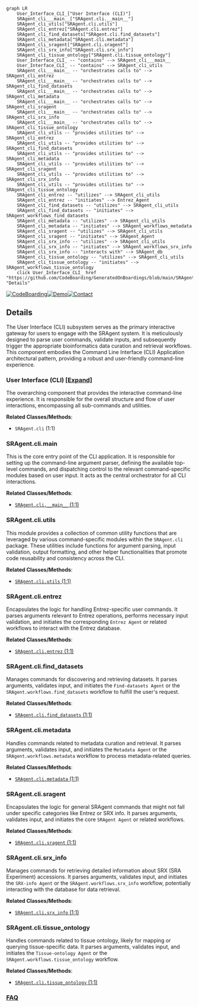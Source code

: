 ```mermaid
graph LR
    User_Interface_CLI_["User Interface (CLI)"]
    SRAgent_cli___main__["SRAgent.cli.__main__"]
    SRAgent_cli_utils["SRAgent.cli.utils"]
    SRAgent_cli_entrez["SRAgent.cli.entrez"]
    SRAgent_cli_find_datasets["SRAgent.cli.find_datasets"]
    SRAgent_cli_metadata["SRAgent.cli.metadata"]
    SRAgent_cli_sragent["SRAgent.cli.sragent"]
    SRAgent_cli_srx_info["SRAgent.cli.srx_info"]
    SRAgent_cli_tissue_ontology["SRAgent.cli.tissue_ontology"]
    User_Interface_CLI_ -- "contains" --> SRAgent_cli___main__
    User_Interface_CLI_ -- "contains" --> SRAgent_cli_utils
    SRAgent_cli___main__ -- "orchestrates calls to" --> SRAgent_cli_entrez
    SRAgent_cli___main__ -- "orchestrates calls to" --> SRAgent_cli_find_datasets
    SRAgent_cli___main__ -- "orchestrates calls to" --> SRAgent_cli_metadata
    SRAgent_cli___main__ -- "orchestrates calls to" --> SRAgent_cli_sragent
    SRAgent_cli___main__ -- "orchestrates calls to" --> SRAgent_cli_srx_info
    SRAgent_cli___main__ -- "orchestrates calls to" --> SRAgent_cli_tissue_ontology
    SRAgent_cli_utils -- "provides utilities to" --> SRAgent_cli_entrez
    SRAgent_cli_utils -- "provides utilities to" --> SRAgent_cli_find_datasets
    SRAgent_cli_utils -- "provides utilities to" --> SRAgent_cli_metadata
    SRAgent_cli_utils -- "provides utilities to" --> SRAgent_cli_sragent
    SRAgent_cli_utils -- "provides utilities to" --> SRAgent_cli_srx_info
    SRAgent_cli_utils -- "provides utilities to" --> SRAgent_cli_tissue_ontology
    SRAgent_cli_entrez -- "utilizes" --> SRAgent_cli_utils
    SRAgent_cli_entrez -- "initiates" --> Entrez_Agent
    SRAgent_cli_find_datasets -- "utilizes" --> SRAgent_cli_utils
    SRAgent_cli_find_datasets -- "initiates" --> SRAgent_workflows_find_datasets
    SRAgent_cli_metadata -- "utilizes" --> SRAgent_cli_utils
    SRAgent_cli_metadata -- "initiates" --> SRAgent_workflows_metadata
    SRAgent_cli_sragent -- "utilizes" --> SRAgent_cli_utils
    SRAgent_cli_sragent -- "initiates" --> SRAgent_Agent
    SRAgent_cli_srx_info -- "utilizes" --> SRAgent_cli_utils
    SRAgent_cli_srx_info -- "initiates" --> SRAgent_workflows_srx_info
    SRAgent_cli_srx_info -- "interacts with" --> SRAgent_db
    SRAgent_cli_tissue_ontology -- "utilizes" --> SRAgent_cli_utils
    SRAgent_cli_tissue_ontology -- "initiates" --> SRAgent_workflows_tissue_ontology
    click User_Interface_CLI_ href "https://github.com/CodeBoarding/GeneratedOnBoardings/blob/main/SRAgent/User_Interface_CLI_.md" "Details"
```

[![CodeBoarding](https://img.shields.io/badge/Generated%20by-CodeBoarding-9cf?style=flat-square)](https://github.com/CodeBoarding/GeneratedOnBoardings)[![Demo](https://img.shields.io/badge/Try%20our-Demo-blue?style=flat-square)](https://www.codeboarding.org/demo)[![Contact](https://img.shields.io/badge/Contact%20us%20-%20contact@codeboarding.org-lightgrey?style=flat-square)](mailto:contact@codeboarding.org)

## Details

The User Interface (CLI) subsystem serves as the primary interactive gateway for users to engage with the SRAgent system. It is meticulously designed to parse user commands, validate inputs, and subsequently trigger the appropriate bioinformatics data curation and retrieval workflows. This component embodies the Command Line Interface (CLI) Application architectural pattern, providing a robust and user-friendly command-line experience.

### User Interface (CLI) [[Expand]](./User_Interface_CLI_.md)
The overarching component that provides the interactive command-line experience. It is responsible for the overall structure and flow of user interactions, encompassing all sub-commands and utilities.


**Related Classes/Methods**:

- `SRAgent.cli` (1:1)


### SRAgent.cli.__main__
This is the core entry point of the CLI application. It is responsible for setting up the command-line argument parser, defining the available top-level commands, and dispatching control to the relevant command-specific modules based on user input. It acts as the central orchestrator for all CLI interactions.


**Related Classes/Methods**:

- <a href="https://github.com/ArcInstitute/SRAgent/blob/main/SRAgent/cli/__main__.py#L1-L1" target="_blank" rel="noopener noreferrer">`SRAgent.cli.__main__` (1:1)</a>


### SRAgent.cli.utils
This module provides a collection of common utility functions that are leveraged by various command-specific modules within the `SRAgent.cli` package. These utilities include functions for argument parsing, input validation, output formatting, and other helper functionalities that promote code reusability and consistency across the CLI.


**Related Classes/Methods**:

- <a href="https://github.com/ArcInstitute/SRAgent/blob/main/SRAgent/cli/utils.py#L1-L1" target="_blank" rel="noopener noreferrer">`SRAgent.cli.utils` (1:1)</a>


### SRAgent.cli.entrez
Encapsulates the logic for handling Entrez-specific user commands. It parses arguments relevant to Entrez operations, performs necessary input validation, and initiates the corresponding `Entrez Agent` or related workflows to interact with the Entrez database.


**Related Classes/Methods**:

- <a href="https://github.com/ArcInstitute/SRAgent/blob/main/SRAgent/cli/entrez.py#L1-L1" target="_blank" rel="noopener noreferrer">`SRAgent.cli.entrez` (1:1)</a>


### SRAgent.cli.find_datasets
Manages commands for discovering and retrieving datasets. It parses arguments, validates input, and initiates the `Find-datasets Agent` or the `SRAgent.workflows.find_datasets` workflow to fulfill the user's request.


**Related Classes/Methods**:

- <a href="https://github.com/ArcInstitute/SRAgent/blob/main/SRAgent/cli/find_datasets.py#L1-L1" target="_blank" rel="noopener noreferrer">`SRAgent.cli.find_datasets` (1:1)</a>


### SRAgent.cli.metadata
Handles commands related to metadata curation and retrieval. It parses arguments, validates input, and initiates the `Metadata Agent` or the `SRAgent.workflows.metadata` workflow to process metadata-related queries.


**Related Classes/Methods**:

- <a href="https://github.com/ArcInstitute/SRAgent/blob/main/SRAgent/cli/metadata.py#L1-L1" target="_blank" rel="noopener noreferrer">`SRAgent.cli.metadata` (1:1)</a>


### SRAgent.cli.sragent
Encapsulates the logic for general SRAgent commands that might not fall under specific categories like Entrez or SRX info. It parses arguments, validates input, and initiates the core `SRAgent Agent` or related workflows.


**Related Classes/Methods**:

- <a href="https://github.com/ArcInstitute/SRAgent/blob/main/SRAgent/cli/sragent.py#L1-L1" target="_blank" rel="noopener noreferrer">`SRAgent.cli.sragent` (1:1)</a>


### SRAgent.cli.srx_info
Manages commands for retrieving detailed information about SRX (SRA Experiment) accessions. It parses arguments, validates input, and initiates the `SRX-info Agent` or the `SRAgent.workflows.srx_info` workflow, potentially interacting with the database for data retrieval.


**Related Classes/Methods**:

- <a href="https://github.com/ArcInstitute/SRAgent/blob/main/SRAgent/cli/srx_info.py#L1-L1" target="_blank" rel="noopener noreferrer">`SRAgent.cli.srx_info` (1:1)</a>


### SRAgent.cli.tissue_ontology
Handles commands related to tissue ontology, likely for mapping or querying tissue-specific data. It parses arguments, validates input, and initiates the `Tissue-ontology Agent` or the `SRAgent.workflows.tissue_ontology` workflow.


**Related Classes/Methods**:

- <a href="https://github.com/ArcInstitute/SRAgent/blob/main/SRAgent/cli/tissue_ontology.py#L1-L1" target="_blank" rel="noopener noreferrer">`SRAgent.cli.tissue_ontology` (1:1)</a>




### [FAQ](https://github.com/CodeBoarding/GeneratedOnBoardings/tree/main?tab=readme-ov-file#faq)